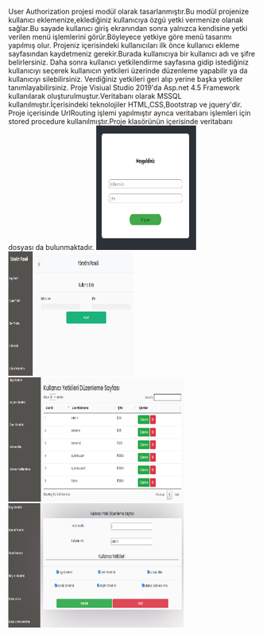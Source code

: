  User Authorization projesi modül olarak tasarlanmıştır.Bu modül projenize kullanıcı eklemenize,eklediğiniz kullanıcıya özgü yetki vermenize olanak sağlar.Bu sayade kullanıcı giriş ekranından sonra yalnızca kendisine yetki verilen menü işlemlerini görür.Böyleyece yetkiye göre menü tasarımı yapılmış olur.
 Projeniz içerisindeki kullanıcıları ilk önce  kullanıcı ekleme sayfasından kaydetmeniz gerekir.Burada kullanıcıya bir kullanıcı adı ve şifre belirlersiniz.
 Daha sonra kullanıcı yetkilendirme sayfasına gidip istediğiniz kullanıcıyı seçerek kullanıcın yetkileri üzerinde düzenleme yapabilir ya da kullanıcıyı silebilirsiniz.
 Verdiğiniz yetkileri geri alıp yerine başka yetkiler tanımlayabilirsiniz.
 Proje Visiual Studio 2019'da Asp.net 4.5 Framework kullanılarak oluşturulmuştur.Veritabanı olarak MSSQL kullanılmıştır.İçerisindeki teknolojiler HTML,CSS,Bootstrap ve jquery'dir.
 Proje içerisinde UrlRouting işlemi yapılmıştır ayrıca veritabanı işlemleri için stored procedure kullanılmıştır.Proje klasörünün içerisinde veritabanı dosyası da bulunmaktadır.
<img src="https://github.com/AysenurBalkan/UserAuthorization/blob/main/log_in.PNG" width="40%" height="250px">
<img src="https://github.com/AysenurBalkan/UserAuthorization/blob/main/user_add.PNG" width="50%" height="250px">
<img src="https://github.com/AysenurBalkan/UserAuthorization/blob/main/user_grntl.PNG" width="70%" height="250px">
<img src="https://github.com/AysenurBalkan/UserAuthorization/blob/main/yetki_dznl.PNG" width="70%" height="250px">

